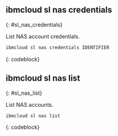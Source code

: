


## ibmcloud sl nas credentials
{: #sl_nas_credentials}

List NAS account credentials.



```bash
ibmcloud sl nas credentials IDENTIFIER
```
{: codeblock}


## ibmcloud sl nas list
{: #sl_nas_list}

List NAS accounts.



```bash
ibmcloud sl nas list
```
{: codeblock}

